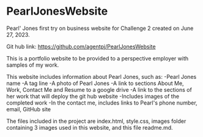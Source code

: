# PearlJonesWebsite
Pearl' Jones first try on business website for Challenge 2 created on June 27, 2023.


Git hub link: https://github.com/agentpj/PearlJonesWebsite

This is a portfolio website to be provided to a perspective employer with samples of my work.

This website includes information about Pearl Jones, such as:
-Pearl Jones name
-A tag line
-A photo of Pearl Jones
-A link to sections About Me, Work, Contact Me and Resume to a google drive
-A link to the sections of her work that will deploy the git hub website
-Includes images of the completed work
-In the contact me, includes links to Pearl's phone number, email, GitHub site

The files included in the project are index.html, style.css, images folder containing 3 images used in this website, and this file readme.md.


